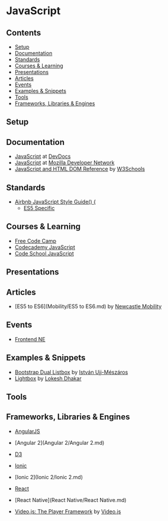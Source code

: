 # JavaScript

## Contents

- [Setup](#setup)
- [Documentation](#documentation)
- [Standards](#standards)
- [Courses & Learning](#courses--learning)
- [Presentations](#presentations)
- [Articles](#articles)
- [Events](#events)
- [Examples & Snippets](#examples--snippets)
- [Tools](#tools)
- [Frameworks, Libraries & Engines](#frameworks-libraries--engines)

## Setup

## Documentation

- [JavaScript](http://devdocs.io/javascript/) at [DevDocs](http://devdocs.io/)
- [JavaScript](https://developer.mozilla.org/en-US/docs/Web/JavaScript) at
  [Mozilla Developer Network](https://developer.mozilla.org/en-US/)
- [JavaScript and HTML DOM Reference](http://www.w3schools.com/jsref/) by
  [W3Schools](http://www.w3schools.com/)

## Standards

- [Airbnb JavaScript Style Guide() {](https://github.com/airbnb/javascript)
  - [ES5 Specific](https://github.com/airbnb/javascript/tree/master/es5)

## Courses & Learning
- [Free Code Camp](https://www.freecodecamp.com/)
- [Codecademy JavaScript](https://www.codecademy.com/learn/javascript)
- [Code School JavaScript](https://www.codeschool.com/paths/javascript)

## Presentations

## Articles

- [ES5 to ES6](Mobility/ES5 to ES6.md) by
  [Newcastle Mobility](https://github.com/newcastle-mobility)

## Events

- [Frontend NE](https://frontendne.co.uk/)

## Examples & Snippets

- [Bootstrap Dual Listbox](http://www.virtuosoft.eu/code/bootstrap-duallistbox/) by
  [István Ujj-Mészáros](https://github.com/istvan-ujjmeszaros)
- [Lightbox](http://lokeshdhakar.com/projects/lightbox2/) by
  [Lokesh Dhakar](http://lokeshdhakar.com/)

## Tools

## Frameworks, Libraries & Engines

- [AngularJS](AngularJS/AngularJS.md)
- [Angular 2](Angular 2/Angular 2.md)
- [D3](D3/D3.md)
- [Ionic](Ionic/Ionic.md)
- [Ionic 2](Ionic 2/Ionic 2.md)
- [React](React/React.md)
- [React Native](React Native/React Native.md)

- [Video.js: The Player Framework](http://videojs.com/) by [Video.js](https://github.com/videojs)
